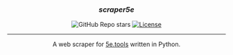 <h3 align="center"><i><b>scraper5e</i></b></h3>

<div align="center">

![GitHub Repo stars](https://img.shields.io/github/stars/walterlivingston/scraper5e)
[![License](https://img.shields.io/badge/license-MIT-blue.svg)](/LICENSE)

</div>

---

<p align="center"> A web scraper for <a href="https://5e.tools/">5e.tools</a> written in Python.
    <br> 
</p>
